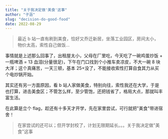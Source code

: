 ```yaml
---
title: "关于我决定做'美食'这事"
author: "子涵"
slug: "decision-do-good-food"
date: 2022-08-29
---
```


> 最近 b 站一直有刷到美食，恰好又乔迁新居，坐落工业园区，房间太小，物价太高，索性自己做饭...

事情就是上述那么回事了，出租屋太小，父母在厂里吃，今天吃了一碗鸡蛋炒饭 + 一瓶啤酒 = 13 血泪(分量很足)，下午在门口找到个小推车卖凉皮，不大一碗 8 块大洋；这个真痛苦，一天三顿，基本 25+没了，不能接收索性打算自食其力从买个电炒锅开始。

其实还有另一方面原因，看 b 站人家做美食，特别向往，索性我还在大学，于是也打算，进击美食区；不管怎么样，至少管饱，还把钱省了，格局大点，那就叫丰富生活。

在此算是立个 flag，趁还有十多天才开学，先在家里尝试，可行就把"美食"带进宿舍！

> 在家尝试的还可以；但开学封校了，计划无限期延长。。。关于我决定做"美食"这事
